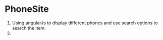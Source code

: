 # PhoneSite
1. Using angularJs to display different phones and use search options to search the item.
2. 

